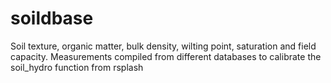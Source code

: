 # soildbase
Soil texture, organic matter, bulk density, wilting point, saturation and field capacity. Measurements compiled from different databases to calibrate the soil_hydro function from rsplash
